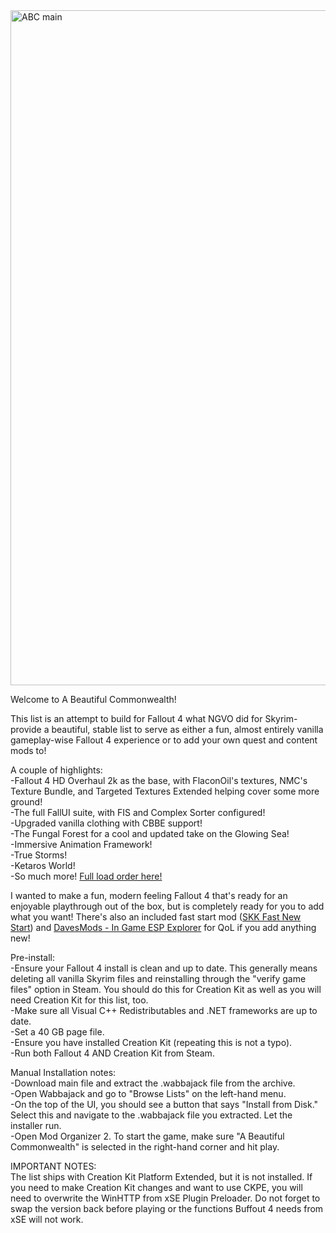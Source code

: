 <img width="1920" height="1080" alt="ABC main" src="https://github.com/user-attachments/assets/21756c12-80b9-4288-a9b4-7f13a3a09825" />


Welcome to A Beautiful Commonwealth!



This list is an attempt to build for Fallout 4 what NGVO did for Skyrim- provide a beautiful, stable list to serve as either a fun, almost entirely vanilla gameplay-wise Fallout 4 experience or to add your own quest and content mods to!


A couple of highlights:  
-Fallout 4 HD Overhaul 2k as the base, with FlaconOil's textures, NMC's Texture Bundle, and Targeted Textures Extended helping cover some more ground!  
-The full FallUI suite, with FIS and Complex Sorter configured!  
-Upgraded vanilla clothing with CBBE support!  
-The Fungal Forest for a cool and updated take on the Glowing Sea!  
-Immersive Animation Framework!   
-True Storms!  
-Ketaros World!  
-So much more! [Full load order here!](https://loadorderlibrary.com/lists/a-beautiful-commonwealth)

I wanted to make a fun, modern feeling Fallout 4 that's ready for an enjoyable playthrough out of the box, but is completely ready for you to add what you want! There's also an included fast start mod ([SKK Fast New Start](https://www.nexusmods.com/fallout4/mods/29227)) and [DavesMods - In Game ESP Explorer](https://www.nexusmods.com/fallout4/mods/42520) for QoL if you add anything new!

Pre-install:  
-Ensure your Fallout 4 install is clean and up to date. This generally means deleting all vanilla Skyrim files and reinstalling through the "verify game files" option in Steam. You should do this for Creation Kit as well as you will need Creation Kit for this list, too.  
-Make sure all Visual C++ Redistributables and .NET frameworks are up to date.  
-Set a 40 GB page file.  
-Ensure you have installed Creation Kit (repeating this is not a typo).  
-Run both Fallout 4 AND Creation Kit from Steam.  

Manual Installation notes:  
-Download main file and extract the .wabbajack file from the archive.  
-Open Wabbajack and go to "Browse Lists" on the left-hand menu.  
-On the top of the UI, you should see a button that says "Install from Disk." Select this and navigate to the .wabbajack file you extracted. Let the installer run.  
-Open Mod Organizer 2. To start the game, make sure "A Beautiful Commonwealth" is selected in the right-hand corner and hit play.  



IMPORTANT NOTES:  
The list ships with Creation Kit Platform Extended, but it is not installed. If you need to make Creation Kit changes and want to use CKPE, you will need to overwrite the WinHTTP from xSE Plugin Preloader. Do not forget to swap the version back before playing or the functions Buffout 4 needs from xSE will not work. 
